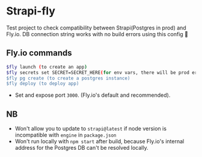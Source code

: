 # Strapi-fly

Test project to check compatibility between Strapi(Postgres in prod) and Fly.io.
DB connection string works with no build errors using this config 🥳

## Fly.io commands

```sh
$fly launch (to create an app)
$fly secrets set SECRET=SECRET_HERE(for env vars, there will be prod errors if this is not set for Strapi's default env vars)
$fly pg create (to create a postgres instance)
$fly deploy (to deploy app)
```

- Set and expose port `3000`. (Fly.io's default and recommended).

## NB

- Won't allow you to update to `strapi@latest` if node version is incompatible with `engine` in `package.json`
- Won't run locally with `npm start` after build, because Fly.io's internal address for the Postgres DB can't be resolved locally.
